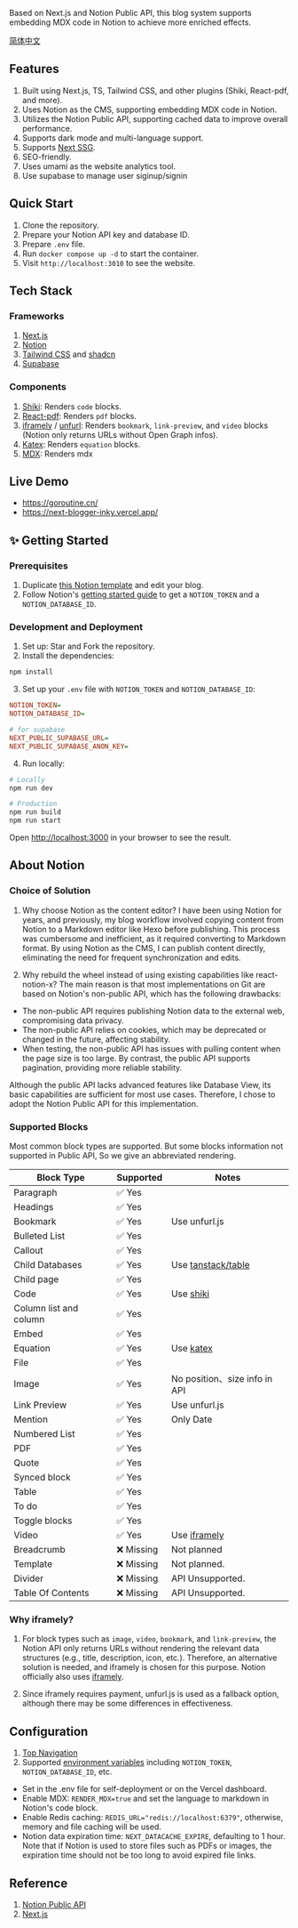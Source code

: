 
Based on Next.js and Notion Public API, this blog system supports embedding MDX code in Notion to achieve more enriched effects.

[简体中文](./README.zh-CN.md)

## Features

1. Built using Next.js, TS, Tailwind CSS, and other plugins (Shiki, React-pdf, and more).
2. Uses Notion as the CMS, supporting embedding MDX code in Notion.
3. Utilizes the Notion Public API, supporting cached data to improve overall performance.
4. Supports dark mode and multi-language support.
5. Supports [Next SSG](https://nextjs.org/docs/pages/building-your-application/rendering/static-site-generation).
6. SEO-friendly.
7. Uses umami as the website analytics tool.
8. Use supabase to manage user siginup/signin

## Quick Start
1. Clone the repository.
2. Prepare your Notion API key and database ID.
3. Prepare `.env` file.
4. Run `docker compose up -d` to start the container.
5. Visit `http://localhost:3010` to see the website.

## Tech Stack

### Frameworks

1. [Next.js](https://nextjs.org/)
2. [Notion](https://www.notion.so/)
3. [Tailwind CSS](https://tailwindcss.com/) and [shadcn](https://ui.shadcn.com/)
4. [Supabase](https://supabase.com/)

### Components

1. [Shiki](https://shiki.style/): Renders `code` blocks.
2. [React-pdf](https://react-pdf.org/): Renders `pdf` blocks.
3. [iframely](https://iframely.com/) / [unfurl](https://github.com/jacktuck/unfurl): Renders `bookmark`, `link-preview`, and `video` blocks (Notion only returns URLs without Open Graph infos).
4. [Katex](https://katex.org/): Renders `equation` blocks.
5. [MDX](https://mdxjs.com/): Renders mdx

## Live Demo

- https://goroutine.cn/
- https://next-blogger-inky.vercel.app/


## ✨ Getting Started

### Prerequisites

1. Duplicate [this Notion template](https://www.notion.so/gelco/577a7365a3d3442aa3cddb18b4458c88?v=c0455cd1391e41a2b05d9b1536398d13) and edit your blog.
2. Follow Notion's [getting started guide](https://developers.notion.com/docs/getting-started) to get a `NOTION_TOKEN` and a `NOTION_DATABASE_ID`.

### Development and Deployment
 
1. Set up: Star and Fork the repository.
2. Install the dependencies:

```bash
npm install
```

3. Set up your `.env` file with `NOTION_TOKEN` and `NOTION_DATABASE_ID`:

```ini
NOTION_TOKEN=
NOTION_DATABASE_ID=

# for supabase
NEXT_PUBLIC_SUPABASE_URL=
NEXT_PUBLIC_SUPABASE_ANON_KEY=
```

4. Run locally:

```bash
# Locally
npm run dev

# Production
npm run build
npm run start
```

Open [http://localhost:3000](http://localhost:3000) in your browser to see the result.

## About Notion

### Choice of Solution
1. Why choose Notion as the content editor? I have been using Notion for years, and previously, my blog workflow involved copying content from Notion to a Markdown editor like Hexo before publishing. This process was cumbersome and inefficient, as it required converting to Markdown format. By using Notion as the CMS, I can publish content directly, eliminating the need for frequent synchronization and edits.

2. Why rebuild the wheel instead of using existing capabilities like react-notion-x? The main reason is that most implementations on Git are based on Notion's non-public API, which has the following drawbacks:
- The non-public API requires publishing Notion data to the external web, compromising data privacy.
- The non-public API relies on cookies, which may be deprecated or changed in the future, affecting stability.
- When testing, the non-public API has issues with pulling content when the page size is too large. By contrast, the public API supports pagination, providing more reliable stability.

Although the public API lacks advanced features like Database View, its basic capabilities are sufficient for most use cases. Therefore, I chose to adopt the Notion Public API for this implementation.

### Supported Blocks

Most common block types are supported. But some blocks information not supported in Public API, So we give an abbreviated rendering.

| Block Type             | Supported | Notes                                                   |
|------------------------|-----------|---------------------------------------------------------|
| Paragraph              | ✅ Yes     |                                                         |
| Headings               | ✅ Yes     |                                                         |
| Bookmark               | ✅ Yes     | Use unfurl.js                                           |
| Bulleted List          | ✅ Yes     |                                                         |
| Callout                | ✅ Yes     |                                                         |
| Child Databases        | ✅ Yes     | Use [tanstack/table](https://tanstack.com/table/latest) |
| Child page             | ✅ Yes     |                                                         |
| Code                   | ✅ Yes     | Use [shiki](https://shiki.style/)                       |
| Column list and column | ✅ Yes     |                                                         |
| Embed                  | ✅ Yes     |                                                         |
| Equation               | ✅ Yes     | Use [katex ](https://katex.org/)                        |
| File                   | ✅ Yes     |                                                         |
| Image                  | ✅ Yes     | No position、size info in API                            |
| Link Preview           | ✅ Yes     | Use unfurl.js                                           |
| Mention                | ✅ Yes     | Only Date                                               |
| Numbered List          | ✅ Yes     |                                                         |
| PDF                    | ✅ Yes     |                                                         |
| Quote                  | ✅ Yes     |                                                         |
| Synced block           | ✅ Yes     |                                                         |
| Table                  | ✅ Yes     |                                                         |
| To do                  | ✅ Yes     |                                                         |
| Toggle blocks          | ✅ Yes     |                                                         |
| Video                  | ✅ Yes     | Use [iframely](https://iframely.com/)                   |
| Breadcrumb             | ❌ Missing | Not planned                                             |
| Template               | ❌ Missing | Not planned.                                            |
| Divider                | ❌ Missing | API Unsupported.                                        |
| Table Of Contents      | ❌ Missing | API Unsupported.                                        |

### Why iframely?

1. For block types such as `image`, `video`, `bookmark`, and `link-preview`, the Notion API only returns URLs without rendering the relevant data structures (e.g., title, description, icon, etc.). Therefore, an alternative solution is needed, and iframely is chosen for this purpose. Notion officially also uses [iframely](https://www.notion.so/help/embed-and-connect-other-apps#embeds-in-notion).

2. Since iframely requires payment, unfurl.js is used as a fallback option, although there may be some differences in effectiveness.


## Configuration
1. [Top Navigation](./config/site.ts)
2. Supported [environment variables](./env.mjs) including `NOTION_TOKEN`, `NOTION_DATABASE_ID`, etc.
- Set in the .env file for self-deployment or on the Vercel dashboard.
- Enable MDX: `RENDER_MDX=true` and set the language to markdown in Notion's code block.
- Enable Redis caching: `REDIS_URL="redis://localhost:6379"`, otherwise, memory and file caching will be used.
- Notion data expiration time: `NEXT_DATACACHE_EXPIRE`, defaulting to 1 hour. Note that if Notion is used to store files such as PDFs or images, the expiration time should not be too long to avoid expired file links.


## Reference
1. [Notion Public API](https://developers.notion.com/reference/intro)
2. [Next.js](https://nextjs.org/)

